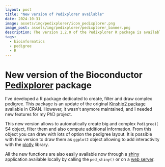 ```yaml
---
layout: post
title: "New version of Pedixplorer available"
date: 2024-10-31
image: assets/img/pedixplorer/icon_pedixplorer.png
image_post: assets/img/pedixplorer/pedixplorer_banner.png
description: The version 1.2.0 of the Pedixplorer R package is available on Bioconductor v3.20
tags:
  - bioinformatics
  - pedigree
  - R
---
```


# New version of the Bioconductor [Pedixplorer](https://www.bioconductor.org/packages/release/bioc/html/Pedixplorer.html) package

I've developed a R package dedicated to create, filter and draw complex pedigree.
This package is an update of the original [Kinship2 package](https://github.com/mayoverse/kinship2)
available in CRAN.
However, it wasn't anymore maintained, and I needed new features for my PhD project.

This new version allows to automatically create big and complex `Pedigree()` S4 object,
filter them and also compute additional information. From this object you can draw with
lots of option the pedigree layout. It is possible with this version to draw them as
`ggplot2` object allowing to add interactivity with the [plotly](https://plotly.com/) library.

All the new functions are also easily available now through a [shiny](https://shiny.posit.co/) application
available locally by calling the `ped_shiny()` or on a [web server](https://pedixplorer.univ-rennes.fr/).